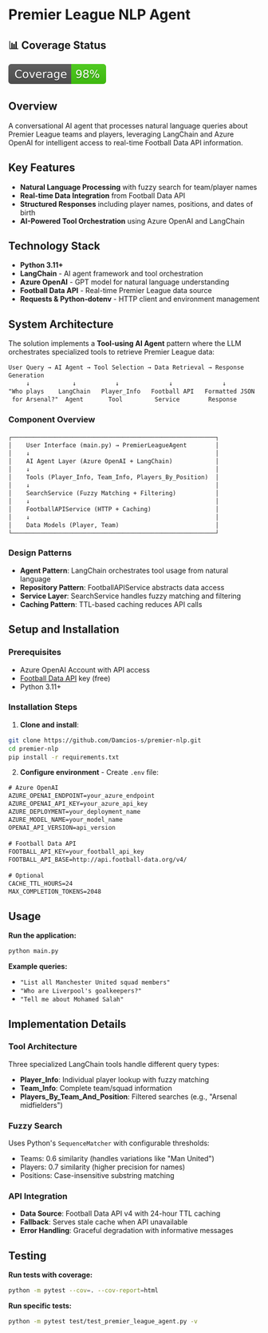 # Premier League NLP Agent

## 📊 Coverage Status
[![Coverage badge](https://raw.githubusercontent.com/Damcios-s/premier-nlp/python-coverage-comment-action-data/badge.svg)](https://htmlpreview.github.io/?https://github.com/Damcios-s/premier-nlp/blob/python-coverage-comment-action-data/htmlcov/index.html)

## Overview

A conversational AI agent that processes natural language queries about Premier League teams and players, leveraging LangChain and Azure OpenAI for intelligent access to real-time Football Data API information.

## Key Features

- **Natural Language Processing** with fuzzy search for team/player names
- **Real-time Data Integration** from Football Data API
- **Structured Responses** including player names, positions, and dates of birth
- **AI-Powered Tool Orchestration** using Azure OpenAI and LangChain

## Technology Stack

- **Python 3.11+**
- **LangChain** - AI agent framework and tool orchestration  
- **Azure OpenAI** - GPT model for natural language understanding
- **Football Data API** - Real-time Premier League data source
- **Requests & Python-dotenv** - HTTP client and environment management

## System Architecture

The solution implements a **Tool-using AI Agent** pattern where the LLM orchestrates specialized tools to retrieve Premier League data:

```
User Query → AI Agent → Tool Selection → Data Retrieval → Response Generation
     ↓            ↓           ↓              ↓              ↓
"Who plays    LangChain   Player_Info   Football API   Formatted JSON
 for Arsenal?"  Agent       Tool         Service        Response
```

### Component Overview

```
┌─────────────────────────────────────────────────────────┐
│    User Interface (main.py) → PremierLeagueAgent        │
│    ↓                                                    │
│    AI Agent Layer (Azure OpenAI + LangChain)            │
│    ↓                                                    │  
│    Tools (Player_Info, Team_Info, Players_By_Position)  │
│    ↓                                                    │
│    SearchService (Fuzzy Matching + Filtering)           │
│    ↓                                                    │
│    FootballAPIService (HTTP + Caching)                  │
│    ↓                                                    │
│    Data Models (Player, Team)                           │
└─────────────────────────────────────────────────────────┘
```

### Design Patterns
- **Agent Pattern**: LangChain orchestrates tool usage from natural language
- **Repository Pattern**: FootballAPIService abstracts data access
- **Service Layer**: SearchService handles fuzzy matching and filtering  
- **Caching Pattern**: TTL-based caching reduces API calls

## Setup and Installation

### Prerequisites
- Azure OpenAI Account with API access
- [Football Data API](https://www.football-data.org/) key (free)
- Python 3.11+

### Installation Steps
1. **Clone and install**:
```bash
git clone https://github.com/Damcios-s/premier-nlp.git
cd premier-nlp
pip install -r requirements.txt
```

2. **Configure environment** - Create `.env` file:
```env
# Azure OpenAI
AZURE_OPENAI_ENDPOINT=your_azure_endpoint
AZURE_OPENAI_API_KEY=your_azure_api_key  
AZURE_DEPLOYMENT=your_deployment_name
AZURE_MODEL_NAME=your_model_name
OPENAI_API_VERSION=api_version

# Football Data API
FOOTBALL_API_KEY=your_football_api_key
FOOTBALL_API_BASE=http://api.football-data.org/v4/

# Optional
CACHE_TTL_HOURS=24
MAX_COMPLETION_TOKENS=2048
```

## Usage

**Run the application:**
```bash
python main.py
```

**Example queries:**

- `"List all Manchester United squad members"`
- `"Who are Liverpool's goalkeepers?"`  
- `"Tell me about Mohamed Salah"`

## Implementation Details

### Tool Architecture
Three specialized LangChain tools handle different query types:
- **Player_Info**: Individual player lookup with fuzzy matching
- **Team_Info**: Complete team/squad information  
- **Players_By_Team_And_Position**: Filtered searches (e.g., "Arsenal midfielders")

### Fuzzy Search
Uses Python's `SequenceMatcher` with configurable thresholds:
- Teams: 0.6 similarity (handles variations like "Man United")
- Players: 0.7 similarity (higher precision for names)
- Positions: Case-insensitive substring matching

### API Integration
- **Data Source**: Football Data API v4 with 24-hour TTL caching
- **Fallback**: Serves stale cache when API unavailable
- **Error Handling**: Graceful degradation with informative messages

## Testing

**Run tests with coverage:**
```bash
python -m pytest --cov=. --cov-report=html
```

**Run specific tests:**
```bash
python -m pytest test/test_premier_league_agent.py -v
```
